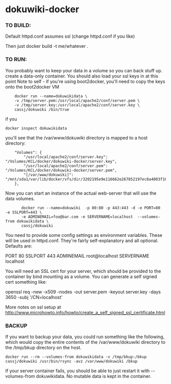 # dokuwiki-docker

### TO BUILD:

Default httpd.conf assumes ssl (change httpd.conf if you like)

Then just docker build -t me/whatever .


### TO RUN:

You probably want to keep your data in a volume so you can back stuff up.
create a data-only container. You should also load your ssl keys in at this point
Note to self - if you're using boot2docker, you'll need to copy the keys onto the boot2docker VM

```
    docker run --name=dokuwikidata \
    -v /tmp/server.pem:/usr/local/apache2/conf/server.pem \
    -v /tmp/server.key:/usr/local/apache2/conf/server.key \
    cassj/dokuwiki /bin/true
```

if you 

    docker inspect dokuwikidata

you'll see that the /var/www/dokuwiki directory is mapped to a host directory:

```
    "Volumes": {
        "/usr/local/apache2/conf/server.key": "/Volumes/KCL/docker/dokuwiki-docker/server.key",
        "/usr/local/apache2/conf/server.pem": "/Volumes/KCL/docker/dokuwiki-docker/server.pem",
        "[/var/www/dokuwiki]": "/mnt/sda1/var/lib/docker/vfs/dir/3202195e9e116662e267852197ec8a4003f16990234b314a3845c56f736bfadf"
    },
```

Now you can start an instance of the actual web-server that will use the data volumes.  

```
       docker run --name=dokuwiki  -p 80:80 -p 443:443 -d -e PORT=80  -e SSLPORT=443 \
       -e ADMINEMAIL=foo@bar.com -e SERVERNAME=localhost  --volumes-from dokuwikidata \
       cassj/dokuwiki
```


You need to provide some config settings as environment variables. These will be used in httpd.conf.
They're fairly self-explanatory and all optional. Defaults are:

PORT 80
SSLPORT 443
ADMINEMAIL root@localhost
SERVERNAME localhost

You will need an SSL cert for your server, which should be provided to the container by bind mounting as a volume.
You can generate a self signed cert something like:

openssl req -new -x509 -nodes -out server.pem -keyout server.key -days 3650 -subj '/CN=localhost'

More notes on ssl setup at http://www.microhowto.info/howto/create_a_self_signed_ssl_certificate.html


### BACKUP

If you want to backup your data, you could run something like the following, which would copy the entire contents of the /var/www/dokuwiki 
directory to the /tmp/bkup directory on the host. 

 
```
docker run --rm --volumes-from dokuwikidata -v /tmp/bkup:/bkup cassj/dokuwiki /usr/bin/rsync -avz /var/www/dokuwiki /bkup
```

If your server container fails, you should be able to just restart it with --volumes-from dokuwikidata. No mutable data is kept in the container.



